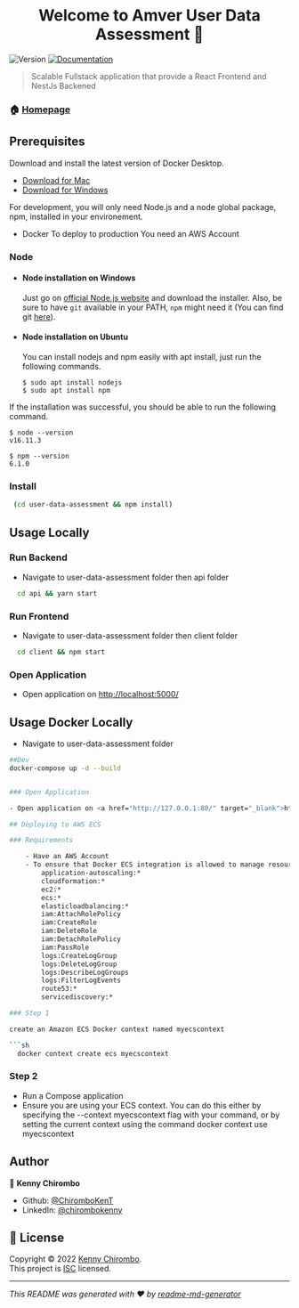 <h1 align="center">Welcome to Amver User Data Assessment 👋</h1>
<p>
  <img alt="Version" src="https://img.shields.io/badge/version-1.0.0-blue.svg?cacheSeconds=2592000" />
  <a href="https://github.com/ChiromboKenT/user-data-assessment#readme" target="_blank">
    <img alt="Documentation" src="https://img.shields.io/badge/documentation-yes-brightgreen.svg" />
  </a>
  
</p>

> Scalable Fullstack application that provide a React Frontend and NestJs Backened

### 🏠 [Homepage](https://github.com/ChiromboKenT/user-data-assessment#readme)

## Prerequisites

Download and install the latest version of Docker Desktop.

- [Download for Mac](https://docs.docker.com/desktop/mac/install/)
- [Download for Windows](https://docs.docker.com/desktop/windows/install/)

For development, you will only need Node.js and a node global package, npm, installed in your environement.

- Docker
  To deploy to production You need an AWS Account

### Node

- #### Node installation on Windows

  Just go on [official Node.js website](https://nodejs.org/) and download the installer.
  Also, be sure to have `git` available in your PATH, `npm` might need it (You can find git [here](https://git-scm.com/)).

- #### Node installation on Ubuntu

  You can install nodejs and npm easily with apt install, just run the following commands.

      $ sudo apt install nodejs
      $ sudo apt install npm

If the installation was successful, you should be able to run the following command.

    $ node --version
    v16.11.3

    $ npm --version
    6.1.0

### Install

```sh
 (cd user-data-assessment && npm install)

```

## Usage Locally

### Run Backend

- Navigate to user-data-assessment folder then api folder

```sh
  cd api && yarn start
```

### Run Frontend

- Navigate to user-data-assessment folder then client folder

```sh
  cd client && npm start
```

### Open Application

- Open application on <a href="http://127.0.0.1:5000/" target="_blank">http://localhost:5000/</a>

## Usage Docker Locally

- Navigate to user-data-assessment folder

````sh
##Dev
docker-compose up -d --build


### Open Application

- Open application on <a href="http://127.0.0.1:80/" target="_blank">http://localhost:80/</a>

## Deploying to AWS ECS

### Requirements

    - Have an AWS Account
    - To ensure that Docker ECS integration is allowed to manage resources for your Compose application, you have to ensure your AWS credentials has at least the following permissions:
        application-autoscaling:*
        cloudformation:*
        ec2:*
        ecs:*
        elasticloadbalancing:*
        iam:AttachRolePolicy
        iam:CreateRole
        iam:DeleteRole
        iam:DetachRolePolicy
        iam:PassRole
        logs:CreateLogGroup
        logs:DeleteLogGroup
        logs:DescribeLogGroups
        logs:FilterLogEvents
        route53:*
        servicediscovery:*

### Step 1

create an Amazon ECS Docker context named myecscontext

```sh
  docker context create ecs myecscontext
````

### Step 2

- Run a Compose application
- Ensure you are using your ECS context. You can do this either by specifying the --context myecscontext flag with your command, or by setting the current context using the command docker context use myecscontext

## Author

👤 **Kenny Chirombo**

- Github: [@ChiromboKenT](https://github.com/ChiromboKenT)
- LinkedIn: [@chirombokenny](https://linkedin.com/in/chirombokenny)

## 📝 License

Copyright © 2022 [Kenny Chirombo](https://github.com/ChiromboKenT).<br />
This project is [ISC](https://github.com/ChiromboKenT/user-data-assessment/blob/master/LICENSE) licensed.

---

_This README was generated with ❤️ by [readme-md-generator](https://github.com/kefranabg/readme-md-generator)_
